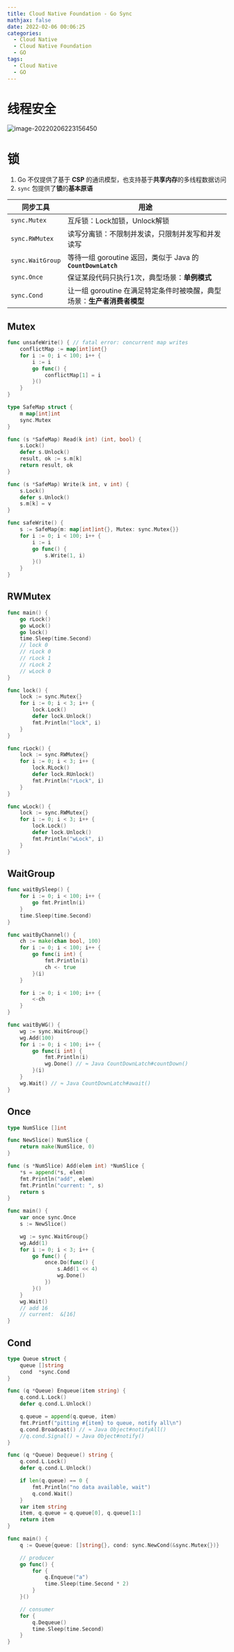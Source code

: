 ```yaml
---
title: Cloud Native Foundation - Go Sync
mathjax: false
date: 2022-02-06 00:06:25
categories:
  - Cloud Native
  - Cloud Native Foundation
  - GO
tags:
  - Cloud Native
  - GO
---
```


# 线程安全

![image-20220206223156450](https://cnf-1253868755.cos.ap-guangzhou.myqcloud.com/go/image-20220206223156450.png)

<!-- more -->

# 锁

1. Go 不仅提供了基于 **CSP** 的通讯模型，也支持基于**共享内存**的多线程数据访问
2. `sync` 包提供了**锁**的**基本原语**

| 同步工具         | 用途                                                         |
| ---------------- | ------------------------------------------------------------ |
| `sync.Mutex`     | 互斥锁：Lock加锁，Unlock解锁                                 |
| `sync.RWMutex`   | 读写分离锁：不限制并发读，只限制并发写和并发读写             |
| `sync.WaitGroup` | 等待一组 goroutine 返回，类似于 Java 的 **`CountDownLatch`** |
| `sync.Once`      | 保证某段代码只执行1次，典型场景：**单例模式**                |
| `sync.Cond`      | 让一组 goroutine 在满足特定条件时被唤醒，典型场景：**生产者消费者模型** |

## Mutex

```go
func unsafeWrite() { // fatal error: concurrent map writes
	conflictMap := map[int]int{}
	for i := 0; i < 100; i++ {
		i := i
		go func() {
			conflictMap[1] = i
		}()
	}
}

type SafeMap struct {
	m map[int]int
	sync.Mutex
}

func (s *SafeMap) Read(k int) (int, bool) {
	s.Lock()
	defer s.Unlock()
	result, ok := s.m[k]
	return result, ok
}

func (s *SafeMap) Write(k int, v int) {
	s.Lock()
	defer s.Unlock()
	s.m[k] = v
}

func safeWrite() {
	s := SafeMap{m: map[int]int{}, Mutex: sync.Mutex{}}
	for i := 0; i < 100; i++ {
		i := i
		go func() {
			s.Write(1, i)
		}()
	}
}
```

## RWMutex

```go
func main() {
	go rLock()
	go wLock()
	go lock()
	time.Sleep(time.Second)
	// lock 0
	// rLock 0
	// rLock 1
	// rLock 2
	// wLock 0
}

func lock() {
	lock := sync.Mutex{}
	for i := 0; i < 3; i++ {
		lock.Lock()
		defer lock.Unlock()
		fmt.Println("lock", i)
	}
}

func rLock() {
	lock := sync.RWMutex{}
	for i := 0; i < 3; i++ {
		lock.RLock()
		defer lock.RUnlock()
		fmt.Println("rLock", i)
	}
}

func wLock() {
	lock := sync.RWMutex{}
	for i := 0; i < 3; i++ {
		lock.Lock()
		defer lock.Unlock()
		fmt.Println("wLock", i)
	}
}
```

## WaitGroup

```go
func waitBySleep() {
	for i := 0; i < 100; i++ {
		go fmt.Println(i)
	}
	time.Sleep(time.Second)
}

func waitByChannel() {
	ch := make(chan bool, 100)
	for i := 0; i < 100; i++ {
		go func(i int) {
			fmt.Println(i)
			ch <- true
		}(i)
	}

	for i := 0; i < 100; i++ {
		<-ch
	}
}

func waitByWG() {
	wg := sync.WaitGroup{}
	wg.Add(100)
	for i := 0; i < 100; i++ {
		go func(i int) {
			fmt.Println(i)
			wg.Done() // ≈ Java CountDownLatch#countDown()
		}(i)
	}
	wg.Wait() // ≈ Java CountDownLatch#await()
}
```

## Once

```go
type NumSlice []int

func NewSlice() NumSlice {
	return make(NumSlice, 0)
}

func (s *NumSlice) Add(elem int) *NumSlice {
	*s = append(*s, elem)
	fmt.Println("add", elem)
	fmt.Println("current: ", s)
	return s
}

func main() {
	var once sync.Once
	s := NewSlice()

	wg := sync.WaitGroup{}
	wg.Add(1)
	for i := 0; i < 3; i++ {
		go func() {
			once.Do(func() {
				s.Add(1 << 4)
				wg.Done()
			})
		}()
	}
	wg.Wait()
	// add 16
	// current:  &[16]
}
```

## Cond

```go
type Queue struct {
	queue []string
	cond  *sync.Cond
}

func (q *Queue) Enqueue(item string) {
	q.cond.L.Lock()
	defer q.cond.L.Unlock()

	q.queue = append(q.queue, item)
	fmt.Printf("pitting #{item} to queue, notify all\n")
	q.cond.Broadcast() // ≈ Java Object#notifyAll()
	//q.cond.Signal() ≈ Java Object#notify()
}

func (q *Queue) Dequeue() string {
	q.cond.L.Lock()
	defer q.cond.L.Unlock()

	if len(q.queue) == 0 {
		fmt.Println("no data available, wait")
		q.cond.Wait()
	}
	var item string
	item, q.queue = q.queue[0], q.queue[1:]
	return item
}

func main() {
	q := Queue{queue: []string{}, cond: sync.NewCond(&sync.Mutex{})}

	// producer
	go func() {
		for {
			q.Enqueue("a")
			time.Sleep(time.Second * 2)
		}
	}()

	// consumer
	for {
		q.Dequeue()
		time.Sleep(time.Second)
	}
}
```

